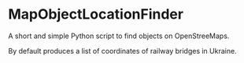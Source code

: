 # MapObjectLocationFinder

A short and simple Python script to find objects on OpenStreeMaps. 

By default produces a list of coordinates of railway bridges in Ukraine.

